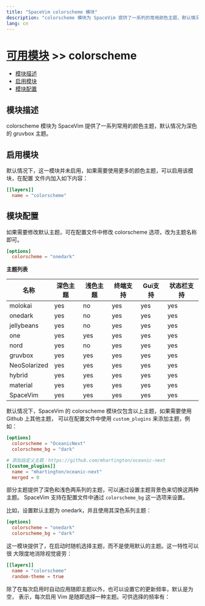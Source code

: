 ```yaml
---
title: "SpaceVim colorscheme 模块"
description: "colorscheme 模块为 SpaceVim 提供了一系列的常用颜色主题，默认情况下使用深色 gruvbox 作为默认主题。该模块提供了快速切换主题、随即主题等特性"
lang: cn
---
```


# [可用模块](../) >> colorscheme

<!-- vim-markdown-toc GFM -->

- [模块描述](#模块描述)
- [启用模块](#启用模块)
- [模块配置](#模块配置)

<!-- vim-markdown-toc -->

## 模块描述

colorscheme 模块为 SpaceVim 提供了一系列常用的颜色主题，默认情况为深色的 gruvbox 主题。

## 启用模块

默认情况下，这一模块并未启用，如果需要使用更多的颜色主题，可以启用该模块，在配置
文件内加入如下内容：

```toml
[[layers]]
  name = "colorscheme"
```

## 模块配置

如果需要修改默认主题，可在配置文件中修改 colorscheme 选项，改为主题名称即可。

```toml
[options]
  colorscheme = "onedark"
```

**主题列表**

| 名称         | 深色主题 | 浅色主题 | 终端支持 | Gui支持 | 状态栏支持 |
| ------------ | -------- | -------- | -------- | ------- | ---------- |
| molokai      | yes      | no       | yes      | yes     | yes        |
| onedark      | yes      | no       | yes      | yes     | yes        |
| jellybeans   | yes      | no       | yes      | yes     | yes        |
| one          | yes      | yes      | yes      | yes     | yes        |
| nord         | yes      | no       | yes      | yes     | yes        |
| gruvbox      | yes      | yes      | yes      | yes     | yes        |
| NeoSolarized | yes      | yes      | yes      | yes     | yes        |
| hybrid       | yes      | yes      | yes      | yes     | yes        |
| material     | yes      | yes      | yes      | yes     | yes        |
| SpaceVim     | yes      | yes      | yes      | yes     | yes        |

默认情况下，SpaceVim 的 colorscheme 模块仅包含以上主题，如果需要使用 Github 上其他主题，
可以在配置文件中使用 `custom_plugins` 来添加主题，例如：

```toml
[options]
  colorscheme = "OceanicNext"
  colorscheme_bg = "dark"

# 添加自定义主题：https://github.com/mhartington/oceanic-next
[[custom_plugins]]
  name = "mhartington/oceanic-next"
  merged = 0
```


部分主题提供了深色和浅色两系列的主题，可以通过设置主题背景色来切换这两种主题。
SpaceVim 支持在配置文件中通过 `colorscheme_bg` 这一选项来设置。

比如，设置默认主题为 onedark，并且使用其深色系列主题：

```toml
[options]
  colorscheme = "onedark"
  colorscheme_bg = "dark"
```

这一模块提供了，在启动时随机选择主题，而不是使用默认的主题。这一特性可以很
大限度地消除视觉疲劳：

```toml
[[layers]]
  name = "colorscheme"
  random-theme = true
```

除了在每次启用时自动应用随即主题以外，也可以设置它的更新频率，默认是为空，
表示，每次启用 Vim 是随即选择一种主题。可供选择的频率有：
